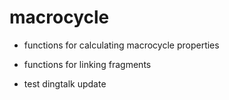 # macrocycle

- functions for calculating macrocycle properties
- functions for linking fragments 

- test dingtalk update
